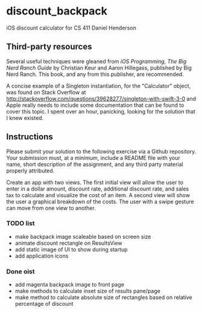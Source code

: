 # discount_backpack
iOS discount calculator for CS 411
Daniel Henderson

## Third-party resources

Several useful techniques were gleaned from 
*iOS Programming, The Big Nerd Ranch Guide* 
by Christian Keur and Aaron Hillegass,
published by Big Nerd Ranch.
This book, and any from this publisher, 
are recommended.

A concise example of a Singleton instantiation,
for the "Calculator" object, was found on Stack Overflow
at http://stackoverflow.com/questions/39628277/singleton-with-swift-3-0
and Apple really needs to include some documentation that can be found
to cover this topic. I spent over an hour, panicking, looking for 
the solution that I knew existed.

## Instructions

Please submit your solution to the following exercise via a Github repository. 
Your submission must, at a minimum, include a README file with your name, short description of the assignment, and any third party material properly attributed.

Create an app with two views. The first initial view will allow the user to enter in a dollar amount, discount rate, additional discount rate, and sales tax to calculate and visualize the cost of an item. A second view will show the user a graphical breakdown of the costs. The user with a swipe gesture can move from one view to another.

### TODO list
* make backpack image scaleable based on screen size
* animate discount rectangle on ResultsView
* add static image of UI to show during startup
* add application icons

### Done oist
* add magenta backpack image to front page
* make methods to calculate inset size of results pane/page
* make method to calculate absolute size of rectangles based on relative percentage of discount
